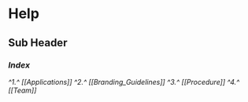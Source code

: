 # Help

## Sub Header

### *Index*

*^1.^ [[Applications]]*
*^2.^ [[Branding_Guidelines]]*
*^3.^ [[Procedure]]*
*^4.^ [[Team]]*
